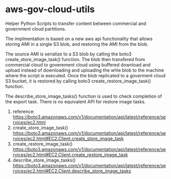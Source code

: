 # aws-gov-cloud-utils
Helper Python Scripts to transfer content between commercial and government cloud partitions.

The implmentation is based on a new aws api functionality that allows storing AMI in a single S3 blob, and restoring the AMI from the blob.

The source AMI is serialize to a S3 blob by calling the boto3 create_store_image_task() function.
The blob then transfered from commercial cloud to goverement cloud using buffered download and upload instead of downloading and uploading the whle blob to the machine where the script is executed.
Once the blob replicated to a goverment cloud S3 bucket, it is restored by calling boto3 create_restore_image_task() function.

The describe_store_image_tasks() function is used to check completion of the export task.
There is no equivalent API for restore image tasks.

1. reference: https://boto3.amazonaws.com/v1/documentation/api/latest/reference/services/ec2.html
2. create_store_image_task() https://boto3.amazonaws.com/v1/documentation/api/latest/reference/services/ec2.html#EC2.Client.create_store_image_task
3. create_restore_image_task() https://boto3.amazonaws.com/v1/documentation/api/latest/reference/services/ec2.html#EC2.Client.create_restore_image_task
4. describe_store_image_tasks() https://boto3.amazonaws.com/v1/documentation/api/latest/reference/services/ec2.html#EC2.Client.describe_store_image_tasks
